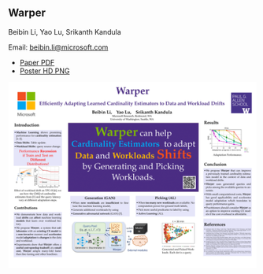 ## Warper

Beibin Li, Yao Lu, Srikanth Kandula

Email: beibin.li@microsoft.com


- [Paper PDF](http://yao.lu/warper.pdf)
- [Poster HD PNG](Warper_Poster_HD.png)


![](Warper_Poster_S.png)
